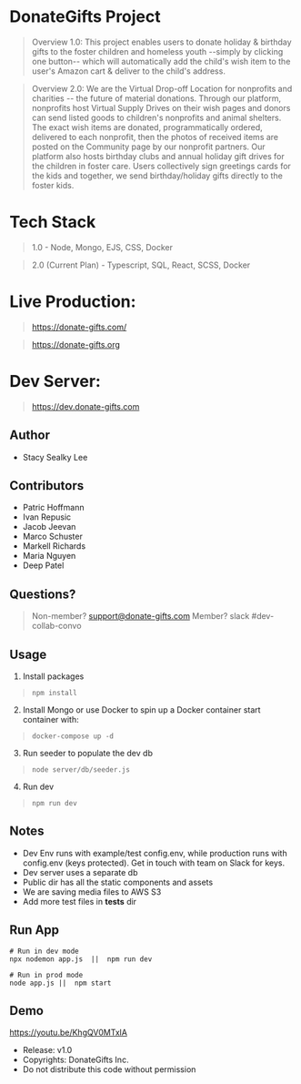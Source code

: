 # DonateGifts Project

> Overview 1.0: This project enables users to donate holiday & birthday gifts to the foster children and homeless youth --simply by clicking one button-- which will automatically add the child's wish item to the user's Amazon cart & deliver to the child's address.

> Overview 2.0: We are the Virtual Drop-off Location for nonprofits and charities -- the future of material donations. Through our platform, nonprofits host Virtual Supply Drives on their wish pages and donors can send listed goods to children's nonprofits and animal shelters. 
The exact wish items are donated, programmatically ordered, delivered to each nonprofit, then the photos of received items are posted on the Community page by our nonprofit partners.
Our platform also hosts birthday clubs and annual holiday gift drives for the children in foster care. Users collectively sign greetings cards for the kids and together, we send birthday/holiday gifts directly to the foster kids.

# Tech Stack

> 1.0 - Node, Mongo, EJS, CSS, Docker

> 2.0 (Current Plan) - Typescript, SQL, React, SCSS, Docker

# Live Production:

> https://donate-gifts.com/

> https://donate-gifts.org

# Dev Server:

> https://dev.donate-gifts.com

## Author

- Stacy Sealky Lee

## Contributors

- Patric Hoffmann
- Ivan Repusic
- Jacob Jeevan
- Marco Schuster
- Markell Richards
- Maria Nguyen
- Deep Patel

## Questions?

> Non-member? support@donate-gifts.com
> Member? slack #dev-collab-convo

## Usage

1. Install packages

> `npm install`

2. Install Mongo or use Docker to spin up a Docker container
start container with:

> `docker-compose up -d`

3. Run seeder to populate the dev db

> `node server/db/seeder.js`

4. Run dev

> `npm run dev`

## Notes

- Dev Env runs with example/test config.env, while production runs with config.env (keys protected). Get in touch with team on Slack for keys.
- Dev server uses a separate db
- Public dir has all the static components and assets
- We are saving media files to AWS S3
- Add more test files in **tests** dir


## Run App

```
# Run in dev mode
npx nodemon app.js  ||  npm run dev

# Run in prod mode
node app.js ||  npm start
```

## Demo

https://youtu.be/KhgQV0MTxlA

- Release: v1.0
- Copyrights: DonateGifts Inc.
- Do not distribute this code without permission


